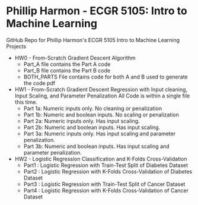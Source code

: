 # Phillip Harmon - ECGR 5105: Intro to Machine Learning
 GitHub Repo for Phillip Harmon's ECGR 5105 Intro to Machine Learning Projects
- HW0 - From-Scratch Gradient Descent Algorithm
   - Part_A file contains the Part A code
   - Part_B file contains the Part B code
   - BOTH_PARTS File contains code for both A and B used to generate the code pdf
- HW1 - From-Scratch Gradient Descent Regression with Input cleaning, Input Scaling, and Parameter Penalization
 All Code is within a single file this time.
   - Part 1a: Numeric inputs only. No cleaning or penalization
   - Part 1b: Numeric and boolean inputs. No scaling or penalization
   - Part 2a: Numeric inputs only. Has input scaling.
   - Part 2b: Numeric and boolean inputs. Has input scaling.
   - Part 3a: Numeric inputs only. Has input scaling and parameter penalization.
   - Part 3b: Numeric and boolean inputs. Has input scaling and parameter penalization.
- HW2 - Logistic Regression Classification and K-Folds Cross-Validation
   - Part1 : Logistic Regression with Train-Test Split of Diabetes Dataset
   - Part2 : Logistic Regression with K-Folds Cross-Validation of Diabetes Dataset
   - Part3 : Logistic Regression with Train-Test Split of Cancer Dataset
   - Part4 : Logistic Regression with K-Folds Cross-Validation of Cancer Dataset